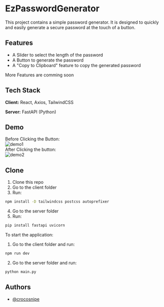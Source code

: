 
# EzPasswordGenerator

This project contains a simple password generator. It is designed to quickly and easily generate a secure password at the touch of a button.


## Features

- A Slider to select the length of the password
- A Button to generate the password
- A "Copy to Clipboard" feature to copy the generated password

More Features are comming soon

## Tech Stack

**Client:** React, Axios, TailwindCSS

**Server:** FastAPI (Python)

## Demo
Before Clicking the Button:<br />
![demo1](https://i.ibb.co/fQv3T9d/Screenshot-2024-02-24-214639.png) <br />
After Clicking the button:<br />
![demo2](https://i.ibb.co/7NJbdwG/Screenshot-2024-02-24-214653.png)


## Clone
1. Clone this repo
2. Go to the client folder
3. Run: 
```bash
npm install -D tailwindcss postcss autoprefixer
```
4. Go to the server folder
5. Run: 
```bash
pip install fastapi uvicorn
```

To start the application:
1. Go to the client folder and run: 
```bash
npm run dev
```
2. Go to the server folder and run: 
```bash
python main.py
```
## Authors

- [@crocosnipe](https://www.github.com/crocosnipe)

